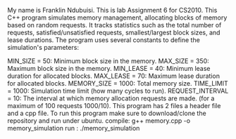 My name is Franklin Ndubuisi. This is lab Assignment 6 for CS2010. This C++ program simulates memory management, allocating blocks of memory based on random requests. It tracks statistics such as the total number of requests, satisfied/unsatisfied requests, smallest/largest block sizes, and lease durations.
The program uses several constants to define the simulation's parameters:

MIN_SIZE = 50: Minimum block size in the memory.
MAX_SIZE = 350: Maximum block size in the memory.
MIN_LEASE = 40: Minimum lease duration for allocated blocks.
MAX_LEASE = 70: Maximum lease duration for allocated blocks.
MEMORY_SIZE = 1000: Total memory size.
TIME_LIMIT = 1000: Simulation time limit (how many cycles to run).
REQUEST_INTERVAL = 10: The interval at which memory allocation requests are made. (for a maximum of 100 requests 1000/10).
This program has 2 files a header file and a cpp file. To run this program make sure to download/clone the repository and run under ubuntu.
compile:  g++ memory.cpp -o memory_simulation
run :  ./memory_simulation
